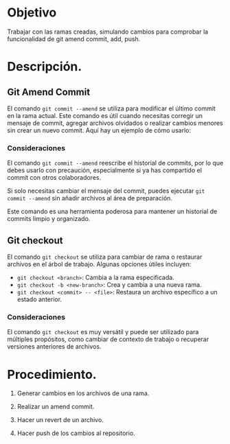 # Objetivo

Trabajar con las ramas creadas, simulando cambios para comprobar la funcionalidad de git amend commit, add, push.

# Descripción.

## Git Amend Commit

El comando `git commit --amend` se utiliza para modificar el último commit en la rama actual. Este comando es útil cuando necesitas corregir un mensaje de commit, agregar archivos olvidados o realizar cambios menores sin crear un nuevo commit. Aquí hay un ejemplo de cómo usarlo:

### Consideraciones

El comando `git commit --amend` reescribe el historial de commits, por lo que debes usarlo con precaución, especialmente si ya has compartido el commit con otros colaboradores.

Si solo necesitas cambiar el mensaje del commit, puedes ejecutar `git commit --amend` sin añadir archivos al área de preparación.

Este comando es una herramienta poderosa para mantener un historial de commits limpio y organizado.

## Git checkout

El comando `git checkout` se utiliza para cambiar de rama o restaurar archivos en el árbol de trabajo. Algunas opciones útiles incluyen:
- `git checkout <branch>`: Cambia a la rama especificada.
- `git checkout -b <new-branch>`: Crea y cambia a una nueva rama.
- `git checkout <commit> -- <file>`: Restaura un archivo específico a un estado anterior.

### Consideraciones

El comando `git checkout` es muy versátil y puede ser utilizado para múltiples propósitos, como cambiar de contexto de trabajo o recuperar versiones anteriores de archivos.

# Procedimiento.

1. Generar cambios en los archivos de una rama.

1. Realizar un amend commit.

1. Hacer un revert de un archivo.

1. Hacer push de los cambios al repositorio.